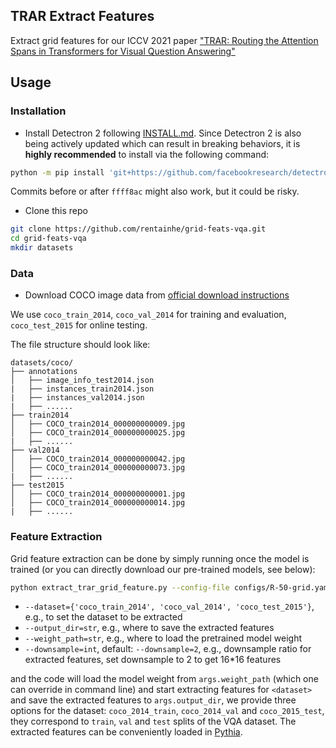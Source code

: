 ## TRAR Extract Features
Extract grid features for our ICCV 2021 paper ["TRAR: Routing the Attention Spans in Transformers for Visual Question Answering"]()

## Usage
### Installation
- Install Detectron 2 following [INSTALL.md](https://github.com/facebookresearch/detectron2/blob/master/INSTALL.md). Since Detectron 2 is also being actively updated which can result in breaking behaviors, it is **highly recommended** to install via the following command:
```bash
python -m pip install 'git+https://github.com/facebookresearch/detectron2.git@ffff8ac'
```
Commits before or after `ffff8ac` might also work, but it could be risky.

- Clone this repo
```bash
git clone https://github.com/rentainhe/grid-feats-vqa.git
cd grid-feats-vqa
mkdir datasets
```

### Data
- Download COCO image data from [official download instructions](https://cocodataset.org/#download)

We use `coco_train_2014`, `coco_val_2014` for training and evaluation, `coco_test_2015` for online testing.

The file structure should look like:
```
datasets/coco/
├── annotations
│   ├── image_info_test2014.json
|   ├── instances_train2014.json
|   ├── instances_val2014.json
|   ├── ......
├── train2014
│   ├── COCO_train2014_000000000009.jpg
│   ├── COCO_train2014_000000000025.jpg
|   ├── ......
├── val2014
│   ├── COCO_train2014_000000000042.jpg
│   ├── COCO_train2014_000000000073.jpg
|   ├── ......
├── test2015
│   ├── COCO_train2014_000000000001.jpg
│   ├── COCO_train2014_000000000014.jpg
|   ├── ......
```

### Feature Extraction
Grid feature extraction can be done by simply running once the model is trained (or you can directly download our pre-trained models, see below):
```bash
python extract_trar_grid_feature.py --config-file configs/R-50-grid.yaml --dataset <dataset> --output_dir /path/to/save/features --weight_path /path/to/pretrained/model --downsample 2
```
- `--dataset={'coco_train_2014', 'coco_val_2014', 'coco_test_2015'}`, e.g., to set the dataset to be extracted
- `--output_dir=str`, e.g., where to save the extracted features
- `--weight_path=str`, e.g., where to load the pretrained model weight
- `--downsample=int`, default: `--downsample=2`, e.g., downsample ratio for extracted features, set downsample to 2 to get 16*16 features

and the code will load the model weight from `args.weight_path` (which one can override in command line) and start extracting features for `<dataset>` and save the extracted features to `args.output_dir`, we provide three options for the dataset: `coco_2014_train`, `coco_2014_val` and `coco_2015_test`, they correspond to `train`, `val` and `test` splits of the VQA dataset. The extracted features can be conveniently loaded in [Pythia](https://github.com/facebookresearch/pythia).
